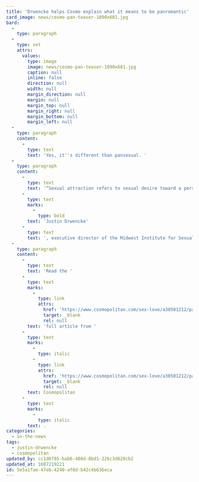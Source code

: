 ```yaml
---
title: 'Drwencke helps Cosmo explain what it means to be panromantic'
card_image: news/cosmo-pan-teaser-1090x681.jpg
bard:
  -
    type: paragraph
  -
    type: set
    attrs:
      values:
        type: image
        image: news/cosmo-pan-teaser-1090x681.jpg
        caption: null
        inline: false
        direction: null
        width: null
        margin_direction: null
        margin: null
        margin_top: null
        margin_right: null
        margin_bottom: null
        margin_left: null
  -
    type: paragraph
    content:
      -
        type: text
        text: 'Yes, it''s different than pansexual. '
  -
    type: paragraph
    content:
      -
        type: text
        text: '“Sexual attraction refers to sexual desire toward a person, whereas romantic attraction refers to desire for intimate and emotional relationships,” said '
      -
        type: text
        marks:
          -
            type: bold
        text: 'Justin Drwencke'
      -
        type: text
        text: ', executive director of the Midwest Institute for Sexuality and Gender Diversity. Therefore, they noted, a panromantic person has the capacity to experience desire for intimacy and emotional relationships irrespective of gender identity.'
  -
    type: paragraph
    content:
      -
        type: text
        text: 'Read the '
      -
        type: text
        marks:
          -
            type: link
            attrs:
              href: 'https://www.cosmopolitan.com/sex-love/a30501212/panromantic-definition/'
              target: _blank
              rel: null
        text: 'full article from '
      -
        type: text
        marks:
          -
            type: italic
          -
            type: link
            attrs:
              href: 'https://www.cosmopolitan.com/sex-love/a30501212/panromantic-definition/'
              target: _blank
              rel: null
        text: Cosmopolitan
      -
        type: text
        marks:
          -
            type: italic
        text: .
categories:
  - in-the-news
tags:
  - justin-drwencke
  - cosmopolitan
updated_by: cc1d6f85-bab6-480d-8bd1-226c3d628cb2
updated_at: 1607219221
id: 5e5a1fae-47eb-4240-af8d-b42c4b636eca
---
```

